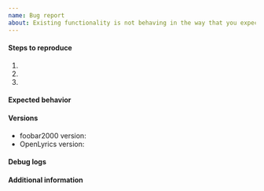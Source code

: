 ```yaml
---
name: Bug report
about: Existing functionality is not behaving in the way that you expect
---
```


<!-- Please give a detailed description of the problem here -->

#### Steps to reproduce
1.
2.
3.

#### Expected behavior
<!-- What is that you expect to happen (but doesn't)? -->

#### Versions
<!-- foobar2000 version can be found under Help -> About -->
<!-- OpenLyrics version can be found under File ->Preferences -> Components -> OpenLyrics -->
* foobar2000 version:
* OpenLyrics version:

#### Debug logs
<!-- OpenLyrics logs additional info about many internal errors it might encounter, bug reports with logs included are more likely to be fixed sooner. -->
<!-- To collect logs for your issue: open the console (View -> Console), clear it (using the "Clear" button in the bottom left), reproduce the bug and then copy the contents of the console and include it here, preferably inside a "details" tag. -->

<!-- REQUIRED -->
<!-- Any bug report that does *not* include debug logs may be ignored or closed. -->

#### Additional information
<!-- Please include any additional information that you think might be helpful for diagnosing the problem. -->
